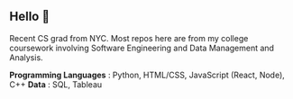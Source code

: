 ## Hello 👋
Recent CS grad from NYC. Most repos here are from my college coursework involving Software Engineering and Data Management and Analysis. 

**Programming Languages** : Python, HTML/CSS, JavaScript (React, Node), C++
**Data** : SQL, Tableau
 


<!--
**rumashie/rumashie** is a ✨ _special_ ✨ repository because its `README.md` (this file) appears on your GitHub profile.

Here are some ideas to get you started:

- 🔭 I’m currently working on ...
- 🌱 I’m currently learning ...
- 👯 I’m looking to collaborate on ...
- 🤔 I’m looking for help with ...
- 💬 Ask me about ...
- 📫 How to reach me: ...
- 😄 Pronouns: ...
- ⚡ Fun fact: ...
-->


